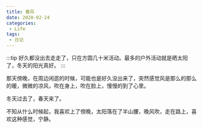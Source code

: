 ```yaml
---
title: 春风
date: 2020-02-24
categories:
 - Life
tags:
 - 日记
---
```


:::tip
好久都没出去走走了，只在方圆几十米活动。最多的户外活动就是晒太阳了，冬天的阳光真好。
:::

<!-- more -->

那天傍晚，在周边闲逛的时候，可能也是好久没出来了，突然感觉风是那么的那么的暖，微微的凉风，吹在身上，吹在脸上，慢慢的到了心里。

冬天过去了，春天来了。

不知从什么时候起，我喜欢上了傍晚，太阳落在了半山腰，晚风吹，走在路上，喜欢这种感觉，宁静。